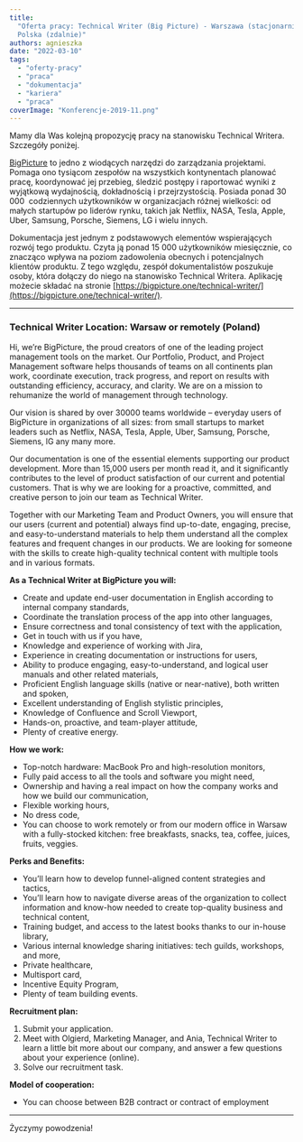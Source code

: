 ```yaml
---
title:
  "Oferta pracy: Technical Writer (Big Picture) - Warszawa (stacjonarnie) lub
  Polska (zdalnie)"
authors: agnieszka
date: "2022-03-10"
tags:
  - "oferty-pracy"
  - "praca"
  - "dokumentacja"
  - "kariera"
  - "praca"
coverImage: "Konferencje-2019-11.png"
---
```


Mamy dla Was kolejną propozycję pracy na stanowisku Technical Writera. Szczegóły
poniżej.

<!--truncate-->

[BigPicture](https://bigpicture.one/) to jedno z wiodących narzędzi do
zarządzania projektami. Pomaga ono tysiącom zespołów na wszystkich kontynentach
planować pracę, koordynować jej przebieg, śledzić postępy i raportować wyniki z
wyjątkową wydajnością, dokładnością i przejrzystością. Posiada ponad 30 000 
codziennych użytkowników w organizacjach różnej wielkości: od małych startupów
po liderów rynku, takich jak Netflix, NASA, Tesla, Apple, Uber, Samsung,
Porsche, Siemens, LG i wielu innych.

Dokumentacja jest jednym z podstawowych elementów wspierających rozwój tego
produktu. Czyta ją ponad 15 000 użytkowników miesięcznie, co znacząco wpływa na
poziom zadowolenia obecnych i potencjalnych klientów produktu. Z tego względu,
zespół dokumentalistów poszukuje osoby, która dołączy do niego na stanowisko
Technical Writera. Aplikację możecie składać na stronie
[https://bigpicture.one/technical-writer/](https://bigpicture.one/technical-writer/).

---

### Technical Writer Location: Warsaw or remotely (Poland)

Hi, we’re BigPicture, the proud creators of one of the leading project
management tools on the market. Our Portfolio, Product, and Project Management
software helps thousands of teams on all continents plan work, coordinate
execution, track progress, and report on results with outstanding efficiency,
accuracy, and clarity. We are on a mission to rehumanize the world of management
through technology.

Our vision is shared by over 30000 teams worldwide – everyday users of
BigPicture in organizations of all sizes: from small startups to market leaders
such as Netflix, NASA, Tesla, Apple, Uber, Samsung, Porsche, Siemens, lG any
many more.

Our documentation is one of the essential elements supporting our product
development. More than 15,000 users per month read it, and it significantly
contributes to the level of product satisfaction of our current and potential
customers. That is why we are looking for a proactive, committed, and creative
person to join our team as Technical Writer.

Together with our Marketing Team and Product Owners, you will ensure that our
users (current and potential) always find up-to-date, engaging, precise, and
easy-to-understand materials to help them understand all the complex features
and frequent changes in our products. We are looking for someone with the skills
to create high-quality technical content with multiple tools and in various
formats.

**As a Technical Writer at BigPicture you will:**

- Create and update end-user documentation in English according to internal
  company standards,
- Coordinate the translation process of the app into other languages,
- Ensure correctness and tonal consistency of text with the application,
- Get in touch with us if you have,
- Knowledge and experience of working with Jira,
- Experience in creating documentation or instructions for users,
- Ability to produce engaging, easy-to-understand, and logical user manuals and
  other related materials,
- Proficient English language skills (native or near-native), both written and
  spoken,
- Excellent understanding of English stylistic principles,
- Knowledge of Confluence and Scroll Viewport,
- Hands-on, proactive, and team-player attitude,
- Plenty of creative energy.

**How we work:**

- Top-notch hardware: MacBook Pro and high-resolution monitors,
- Fully paid access to all the tools and software you might need,
- Ownership and having a real impact on how the company works and how we build
  our communication,
- Flexible working hours,
- No dress code,
- You can choose to work remotely or from our modern office in Warsaw with a
  fully-stocked kitchen: free breakfasts, snacks, tea, coffee, juices, fruits,
  veggies.

**Perks and Benefits:**

- You’ll learn how to develop funnel-aligned content strategies and tactics,
- You’ll learn how to navigate diverse areas of the organization to collect
  information and know-how needed to create top-quality business and technical
  content,
- Training budget, and access to the latest books thanks to our in-house
  library,
- Various internal knowledge sharing initiatives: tech guilds, workshops, and
  more,
- Private healthcare,
- Multisport card,
- Incentive Equity Program,
- Plenty of team building events.

**Recruitment plan:**

1. Submit your application.
2. Meet with Olgierd, Marketing Manager, and Ania, Technical Writer to learn a
   little bit more about our company, and answer a few questions about your
   experience (online).
3. Solve our recruitment task.

**Model of cooperation:**

- You can choose between B2B contract or contract of employment

---

Życzymy powodzenia!

